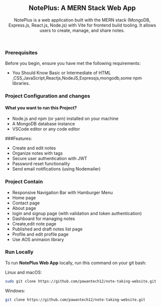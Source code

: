 <div align="center">

  <h2 align="center">NotePlus: A MERN Stack Web App</h2>

 NotePlus is a web application built with the MERN stack (MongoDB, Express.js, React.js, Node.js) with Vite for frontend build tooling. It allows users to create, manage, and share notes.

</div>

<br />


### Prerequisites

Before you begin, ensure you have met the following requirements:

* You Should Know Basic or Intermediate of HTML ,CSS,JavaScript,Reactjs,NodeJS,Expressjs,mongodb,some npm libraries.


### Project Configuration and changes

#### What you want to run this Project?

* Node.js and npm (or yarn) installed on your machine
* A MongoDB database instance
* VSCode editor or any code editor

###Features:

* Create and edit notes
* Organize notes with tags
* Secure user authentication with JWT
* Password reset functionality
* Send email notifications (using Nodemailer)


### Project Contain

* Responsive Navigation Bar with Hamburger Menu
* Home page
* Contact page
* About page
* login and signup page (with validation and token authentication)
* Dashboard for managing notes
* Create,edit note page
* Published and draft notes list page
* Profile and edit profile page
* Use AOS animaion library

### Run Locally

To run **NotePlus Web App** locally, run this command on your git bash:

Linux and macOS:

```bash
sudo git clone https://github.com/pawantech12/note-taking-website.git
```

Windows:

```bash
git clone https://github.com/pawantech12/note-taking-website.git
```
